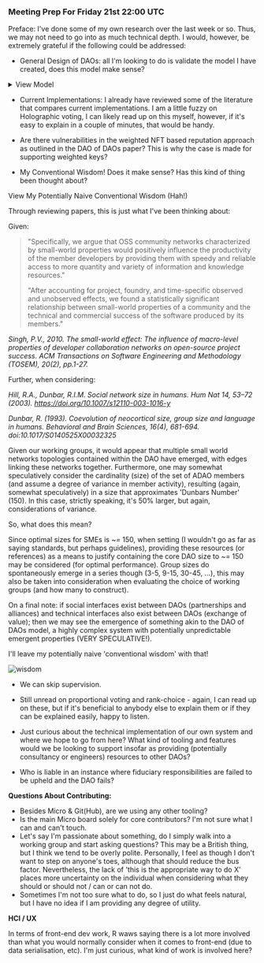 ### Meeting Prep For Friday 21st 22:00 UTC

Preface: I've done some of my own research over the last week or so. Thus, we may not need to go into as much technical depth. I would, however, be extremely grateful if the following could be addressed:

* General Design of DAOs: all I'm looking to do is validate the model I have created, does this model make sense?

<details>

<summary>View Model</summary>

![./model](./model.png)

</details>

* Current Implementations: I already have reviewed some of the literature that compares current implementations. I am a little fuzzy on Holographic voting, I can likely read up on this myself, however, if it's easy to explain in a couple of minutes, that would be handy.

* Are there vulnerabilities in the weighted NFT based reputation approach as outlined in the DAO of DAOs paper? This is why the case is made for supporting weighted keys?

* My Conventional Wisdom! Does it make sense? Has this kind of thing been thought about?

<!--<details>-->

<summary>View My Potentially Naive Conventional Wisdom (Hah!)</summary>

Through reviewing papers, this is just what I've been thinking about:

Given:

> "Specifically, we argue that OSS community networks characterized by small-world properties would positively influence the productivity of the member developers by providing them with speedy and reliable access to more quantity and variety of information and knowledge resources."  
> 
> "After accounting for project, foundry, and time-specific observed and unobserved effects, we found a statistically significant relationship between small-world properties of a community and the technical and commercial success of the software produced by its members."

*Singh, P.V., 2010. The small-world effect: The influence of macro-level properties of developer collaboration networks on open-source project success. ACM Transactions on Software Engineering and Methodology (TOSEM), 20(2), pp.1-27.*

Further, when considering:

*Hill, R.A., Dunbar, R.I.M. Social network size in humans. Hum Nat 14, 53–72 (2003). https://doi.org/10.1007/s12110-003-1016-y*

*Dunbar, R. (1993). Coevolution of neocortical size, group size and language in humans. Behavioral and Brain Sciences, 16(4), 681-694. doi:10.1017/S0140525X00032325*

Given our working groups, it would appear that multiple small world networks topologies contained within the DAO have emerged, with edges linking these networks together. Furthermore, one may somewhat speculatively consider the cardinality (size) of the set of ADAO members (and assume a degree of variance in member activity), resulting (again, somewhat speculatively) in a size that approximates 'Dunbars Number' (150). In this case, strictly speaking, it's 50% larger, but again, considerations of variance.

So, what does this mean?

Since optimal sizes for SMEs is ~= 150, when setting (I wouldn't go as far as saying standards, but perhaps guidelines), providing these resources (or references) as a means to justify containing the core DAO size to ~= 150 may be considered (for optimal performance). Group sizes do spontaneously emerge in a series though (3-5, 9-15, 30-45, ...), this may also be taken into consideration when evaluating the choice of working groups (and how many to construct).

On a final note: if social interfaces exist between DAOs (partnerships and alliances) and technical interfaces also exist between DAOs (exchange of value); then we may see the emergence of something akin to the DAO of DAOs model, a highly complex system with potentially unpredictable emergent properties (VERY SPECULATIVE!).

I'll leave my potentially naive 'conventional wisdom' with that!

![wisdom](./naive.png)

</details>

* We can skip supervision.

* Still unread on proportional voting and rank-choice - again, I can read up on these, but if it's beneficial to anybody else to explain them or if they can be explained easily, happy to listen.

* Just curious about the technical implementation of our own system and where we hope to go from here? What kind of tooling and features would we be looking to support insofar as providing (potentially consultancy or engineers) resources to other DAOs?

* Who is liable in an instance where fiduciary responsibilities are failed to be upheld and the DAO fails?

**Questions About Contributing:**

* Besides Micro & Git(Hub), are we using any other tooling?
* Is the main Micro board solely for core contributors? I'm not sure what I can and can't touch.
* Let's say I'm passionate about something, do I simply walk into a working group and start asking questions? This may be a British thing, but I think we tend to be overly polite. Personally, I feel as though I don't want to step on anyone's toes, although that should reduce the bus factor. Nevertheless, the lack of 'this is the appropriate way to do X' places more uncertainty on the individual when considering what they should or should not / can or can not do.
* Sometimes I'm not too sure what to do, so I just do what feels natural, but I have no idea if I am providing any degree of utility.

**HCI / UX**

In terms of front-end dev work, R waws saying there is a lot more involved than what you would normally consider when it comes to front-end (due to data serialisation, etc). I'm just curious, what kind of work is involved here?